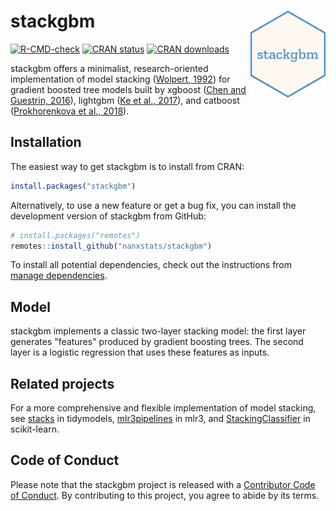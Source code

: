# stackgbm <img src="man/figures/logo.png" align="right" width="120" />

<!-- badges: start -->
[![R-CMD-check](https://github.com/nanxstats/stackgbm/actions/workflows/R-CMD-check.yaml/badge.svg)](https://github.com/nanxstats/stackgbm/actions/workflows/R-CMD-check.yaml)
[![CRAN status](https://www.r-pkg.org/badges/version/stackgbm)](https://cran.r-project.org/package=stackgbm)
[![CRAN downloads](https://cranlogs.r-pkg.org/badges/stackgbm)](https://cran.r-project.org/package=stackgbm)
<!-- badges: end -->

stackgbm offers a minimalist, research-oriented implementation of model stacking
([Wolpert, 1992](https://doi.org/10.1016/S0893-6080(05)80023-1))
for gradient boosted tree models built by
xgboost ([Chen and Guestrin, 2016](https://doi.org/10.1145/2939672.2939785)),
lightgbm ([Ke et al., 2017](https://dl.acm.org/doi/10.5555/3294996.3295074)),
and catboost ([Prokhorenkova et al., 2018](https://dl.acm.org/doi/abs/10.5555/3327757.3327770)).

## Installation

The easiest way to get stackgbm is to install from CRAN:

```r
install.packages("stackgbm")
```

Alternatively, to use a new feature or get a bug fix,
you can install the development version of stackgbm from GitHub:

```r
# install.packages("remotes")
remotes::install_github("nanxstats/stackgbm")
```

To install all potential dependencies, check out the instructions from
[manage dependencies](https://github.com/nanxstats/stackgbm/wiki/Manage-dependencies).

## Model

stackgbm implements a classic two-layer stacking model: the first layer
generates "features" produced by gradient boosting trees.
The second layer is a logistic regression that uses these features as inputs.

## Related projects

For a more comprehensive and flexible implementation of model stacking, see
[stacks](https://stacks.tidymodels.org) in tidymodels,
[mlr3pipelines](https://mlr-org.com/gallery/pipelines/2020-04-27-tuning-stacking/) in mlr3,
and [StackingClassifier](https://scikit-learn.org/stable/modules/generated/sklearn.ensemble.StackingClassifier.html)
in scikit-learn.

## Code of Conduct

Please note that the stackgbm project is released with a
[Contributor Code of Conduct](https://nanx.me/stackgbm/CODE_OF_CONDUCT.html).
By contributing to this project, you agree to abide by its terms.
